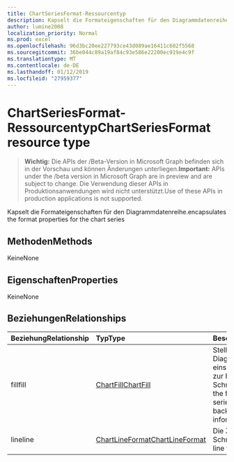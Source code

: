 ```yaml
---
title: ChartSeriesFormat-Ressourcentyp
description: Kapselt die Formateigenschaften für den Diagrammdatenreihe.
author: lumine2008
localization_priority: Normal
ms.prod: excel
ms.openlocfilehash: 96d3bc20ee227793ce43d089ae16411c602f5568
ms.sourcegitcommit: 36be044c89a19af84c93e586e22200ec919e4c9f
ms.translationtype: MT
ms.contentlocale: de-DE
ms.lasthandoff: 01/12/2019
ms.locfileid: "27959377"
---
```

# <a name="chartseriesformat-resource-type"></a><span data-ttu-id="73458-103">ChartSeriesFormat-Ressourcentyp</span><span class="sxs-lookup"><span data-stu-id="73458-103">ChartSeriesFormat resource type</span></span>

> <span data-ttu-id="73458-104">**Wichtig:** Die APIs der /Beta-Version in Microsoft Graph befinden sich in der Vorschau und können Änderungen unterliegen.</span><span class="sxs-lookup"><span data-stu-id="73458-104">**Important:** APIs under the /beta version in Microsoft Graph are in preview and are subject to change.</span></span> <span data-ttu-id="73458-105">Die Verwendung dieser APIs in Produktionsanwendungen wird nicht unterstützt.</span><span class="sxs-lookup"><span data-stu-id="73458-105">Use of these APIs in production applications is not supported.</span></span>

<span data-ttu-id="73458-106">Kapselt die Formateigenschaften für den Diagrammdatenreihe.</span><span class="sxs-lookup"><span data-stu-id="73458-106">encapsulates the format properties for the chart series</span></span>


## <a name="methods"></a><span data-ttu-id="73458-107">Methoden</span><span class="sxs-lookup"><span data-stu-id="73458-107">Methods</span></span>
<span data-ttu-id="73458-108">Keine</span><span class="sxs-lookup"><span data-stu-id="73458-108">None</span></span>

## <a name="properties"></a><span data-ttu-id="73458-109">Eigenschaften</span><span class="sxs-lookup"><span data-stu-id="73458-109">Properties</span></span>
<span data-ttu-id="73458-110">Keine</span><span class="sxs-lookup"><span data-stu-id="73458-110">None</span></span>

## <a name="relationships"></a><span data-ttu-id="73458-111">Beziehungen</span><span class="sxs-lookup"><span data-stu-id="73458-111">Relationships</span></span>
| <span data-ttu-id="73458-112">Beziehung</span><span class="sxs-lookup"><span data-stu-id="73458-112">Relationship</span></span> | <span data-ttu-id="73458-113">Typ</span><span class="sxs-lookup"><span data-stu-id="73458-113">Type</span></span>   |<span data-ttu-id="73458-114">Beschreibung</span><span class="sxs-lookup"><span data-stu-id="73458-114">Description</span></span>|
|:---------------|:--------|:----------|
|<span data-ttu-id="73458-115">fill</span><span class="sxs-lookup"><span data-stu-id="73458-115">fill</span></span>|[<span data-ttu-id="73458-116">ChartFill</span><span class="sxs-lookup"><span data-stu-id="73458-116">ChartFill</span></span>](chartfill.md)|<span data-ttu-id="73458-p102">Stellt die Füllung einer Diagrammdatenreihe dar, einschließlich Informationen zur Hintergrundformatierung. Schreibgeschützt.</span><span class="sxs-lookup"><span data-stu-id="73458-p102">Represents the fill format of a chart series, which includes background formating information. Read-only.</span></span>|
|<span data-ttu-id="73458-119">line</span><span class="sxs-lookup"><span data-stu-id="73458-119">line</span></span>|[<span data-ttu-id="73458-120">ChartLineFormat</span><span class="sxs-lookup"><span data-stu-id="73458-120">ChartLineFormat</span></span>](chartlineformat.md)|<span data-ttu-id="73458-p103">Die Zeilenformatierung. Schreibgeschützt.</span><span class="sxs-lookup"><span data-stu-id="73458-p103">Represents line formatting. Read-only.</span></span>|

<!-- uuid: 8fcb5dbc-d5aa-4681-8e31-b001d5168d79
2015-10-25 14:57:30 UTC -->
<!-- {
  "type": "#page.annotation",
  "description": "ChartSeriesFormat resource",
  "keywords": "",
  "section": "documentation",
  "tocPath": ""
}-->
